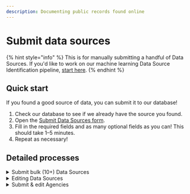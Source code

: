 ```yaml
---
description: Documenting public records found online
---
```


# Submit data sources

{% hint style="info" %}
This is for manually submitting a handful of Data Sources. If you'd like to work on our machine learning Data Source Identification pipeline, [start here](https://github.com/Police-Data-Accessibility-Project/data-source-identification).
{% endhint %}

## Quick start

If you found a good source of data, you can submit it to our database!

1. Check our database to see if we already have the source you found.&#x20;
2. Open the [Submit Data Sources form](https://airtable.com/shrJafakrcmTxHU2i).
3. Fill in the required fields and as many optional fields as you can! This should take 1–5 minutes.
4. Repeat as necessary!

## Detailed processes

<details>

<summary>Submit bulk (10+) Data Sources</summary>

If you already have several of Data Sources in a spreadsheet—maybe from a previous project, or because you collected them in bulk—you can submit them to us in any format.

1. Check to see whether there are already Data Sources for the agency you're working on.
2. Optionally, head to the existing [Data Sources table](https://airtable.com/shrbnadIQyefJhI1D) and download a CSV to get the most recent format. This will help us import and approve your Data Sources more quickly.
3. Submit your spreadsheet to the "[Submit bulk Data Sources or Agencies](https://airtable.com/shrbnadIQyefJhI1D)" form.

</details>

<details>

<summary>Editing Data Sources</summary>

If you discover an inaccuracy, you can email [contact@pdap.io](mailto:contact@pdap.io). If it's more convenient, you can submit changes via CSV:&#x20;

1. Head to the [Data Sources table](https://airtable.com/shrUAtA8qYasEaepI).
2. Use the triple-dot button in the menu bar to `Download CSV`.
3. Open the CSV in the tool of your choice—Excel, Google Sheets, or a dedicated CSV editor.
4. Remove all the rows but the ones you want to change.
5. Save the CSV and upload it to the [Bulk form](https://airtable.com/shrbnadIQyefJhI1D).

We'll import the CSV and make sure the changes are reflected appropriately.

</details>

<details>

<summary>Submit &#x26; edit Agencies</summary>

### Submit an Agency

If you know of a police agency but can't find it in our [Agencies table](https://airtable.com/shr43ihbyM8DDkKx4/tblpnd3ei5SlibcCX), you can submit it using the ["Submit an Agency" form](https://airtable.com/shrzxLdSsYmBvIWMH).

### Editing Agencies

To make bulk changes, you can use the "[Submit bulk Agencies or Data Sources](https://airtable.com/shrbnadIQyefJhI1D)" form. We'll merge your changes using the `airtable_uid` property.

</details>

